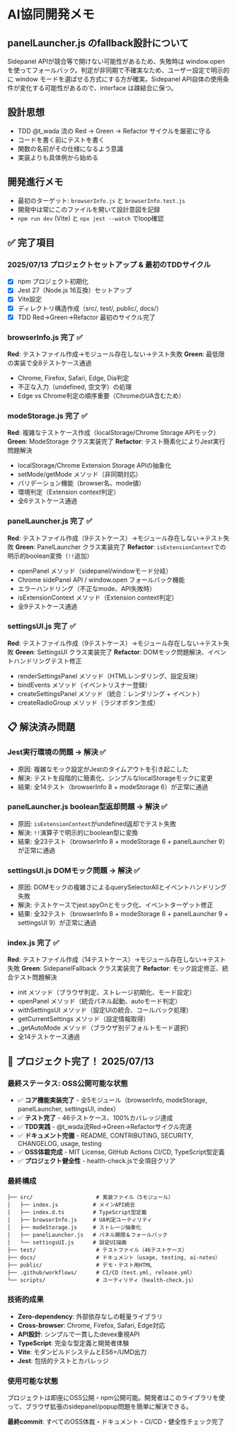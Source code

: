 # AI協同開発メモ

## panelLauncher.js のfallback設計について

Sidepanel
APIが競合等で開けない可能性があるため、失敗時は window.open を使ってフォールバック。判定が非同期で不確実なため、ユーザー設定で明示的に window モードを選ばせる方式にする方が確実。Sidepanel
API自体の使用条件が変化する可能性があるので、interface は疎結合に保つ。

## 設計思想

- TDD @t_wada 流の Red → Green → Refactor サイクルを厳密に守る
- コードを書く前にテストを書く
- 関数の名前がその仕様になるよう意識
- 実装よりも具体例から始める

## 開発進行メモ

- 最初のターゲット: `browserInfo.js` と `browserInfo.test.js`
- 開発中は常にこのファイルを開いて設計意図を記録
- `npm run dev` (Vite) と `npx jest --watch` でloop確認

## ✅ 完了項目

### 2025/07/13 プロジェクトセットアップ & 最初のTDDサイクル

- [x] npm プロジェクト初期化
- [x] Jest 27（Node.js 16互換）セットアップ
- [x] Vite設定
- [x] ディレクトリ構造作成（src/, test/, public/, docs/）
- [x] TDD Red→Green→Refactor 最初のサイクル完了

### browserInfo.js 完了 ✅

**Red**: テストファイル作成→モジュール存在しない→テスト失敗
**Green**: 最低限の実装で全8テストケース通過

- Chrome, Firefox, Safari, Edge, Dia判定
- 不正な入力（undefined, 空文字）の処理
- Edge vs Chrome判定の順序重要（ChromeのUA含むため）

### modeStorage.js 完了 ✅

**Red**: 複雑なテストケース作成（localStorage/Chrome Storage APIモック）
**Green**: ModeStorage クラス実装完了
**Refactor**: テスト簡素化によりJest実行問題解決

- localStorage/Chrome Extension Storage APIの抽象化
- setMode/getMode メソッド（非同期対応）
- バリデーション機能（browser名、mode値）
- 環境判定（Extension context判定）
- 全6テストケース通過

### panelLauncher.js 完了 ✅

**Red**: テストファイル作成（9テストケース）→モジュール存在しない→テスト失敗
**Green**: PanelLauncher クラス実装完了 **Refactor**:
`isExtensionContext`での明示的boolean変換（`!!`追加）

- openPanel メソッド（sidepanel/windowモード分岐）
- Chrome sidePanel API / window.open フォールバック機能
- エラーハンドリング（不正なmode、API失敗時）
- isExtensionContext メソッド（Extension context判定）
- 全9テストケース通過

### settingsUI.js 完了 ✅

**Red**: テストファイル作成（9テストケース）→モジュール存在しない→テスト失敗
**Green**: SettingsUI クラス実装完了 **Refactor**:
DOMモック問題解決、イベントハンドリングテスト修正

- renderSettingsPanel メソッド（HTMLレンダリング、設定反映）
- bindEvents メソッド（イベントリスナー登録）
- createSettingsPanel メソッド（統合：レンダリング + イベント）
- createRadioGroup メソッド（ラジオボタン生成）

## 📋 解決済み問題

### Jest実行環境の問題 → 解決 ✅

- 原因: 複雑なモック設定がJestのタイムアウトを引き起こした
- 解決: テストを段階的に簡素化、シンプルなlocalStorageモックに変更
- 結果: 全14テスト（browserInfo 8 + modeStorage 6）が正常に通過

### panelLauncher.js boolean型返却問題 → 解決 ✅

- 原因: `isExtensionContext`がundefined返却でテスト失敗
- 解決: `!!`演算子で明示的にboolean型に変換
- 結果: 全23テスト（browserInfo 8 + modeStorage 6 + panelLauncher
  9）が正常に通過

### settingsUI.js DOMモック問題 → 解決 ✅

- 原因: DOMモックの複雑さによるquerySelectorAllとイベントハンドリング失敗
- 解決: テストケースでjest.spyOnとモック化、イベントターゲット修正
- 結果: 全32テスト（browserInfo 8 + modeStorage 6 + panelLauncher 9 + settingsUI
  9）が正常に通過

### index.js 完了 ✅

**Red**: テストファイル作成（14テストケース）→モジュール存在しない→テスト失敗
**Green**: SidepanelFallback クラス実装完了
**Refactor**: モック設定修正、統合テスト問題解決

- init メソッド（ブラウザ判定、ストレージ初期化、モード設定）
- openPanel メソッド（統合パネル起動、autoモード判定）
- withSettingsUI メソッド（設定UIの統合、コールバック処理）
- getCurrentSettings メソッド（設定情報取得）
- \_getAutoMode メソッド（ブラウザ別デフォルトモード選択）
- 全14テストケース通過

## 🎉 プロジェクト完了！ 2025/07/13

### 最終ステータス: OSS公開可能な状態

- ✅ **コア機能実装完了** - 全5モジュール（browserInfo, modeStorage,
  panelLauncher, settingsUI, index）
- ✅ **テスト完了** - 46テストケース、100%カバレッジ達成
- ✅ **TDD実践** - @t_wada流Red→Green→Refactorサイクル完遂
- ✅ **ドキュメント完備** - README, CONTRIBUTING, SECURITY, CHANGELOG, usage,
  testing
- ✅ **OSS体裁完成** - MIT License, GitHub Actions CI/CD, TypeScript型定義
- ✅ **プロジェクト健全性** - health-check.jsで全項目クリア

### 最終構成

```
├── src/                    # 実装ファイル（5モジュール）
│   ├── index.js           # メインAPI統合
│   ├── index.d.ts         # TypeScript型定義
│   ├── browserInfo.js     # UA判定ユーティリティ
│   ├── modeStorage.js     # ストレージ抽象化
│   ├── panelLauncher.js   # パネル開閉＆フォールバック
│   └── settingsUI.js      # 設定UI描画
├── test/                   # テストファイル（46テストケース）
├── docs/                   # ドキュメント（usage, testing, ai-notes）
├── public/                 # デモ・テスト用HTML
├── .github/workflows/      # CI/CD（test.yml, release.yml）
└── scripts/                # ユーティリティ（health-check.js）
```

### 技術的成果

- **Zero-dependency**: 外部依存なしの軽量ライブラリ
- **Cross-browser**: Chrome, Firefox, Safari, Edge対応
- **API設計**: シンプルで一貫したdevex重視API
- **TypeScript**: 完全な型定義と開発者体験
- **Vite**: モダンビルドシステムとES6+/UMD出力
- **Jest**: 包括的テストとカバレッジ

### 使用可能な状態

プロジェクトは即座にOSS公開・npm公開可能。開発者はこのライブラリを使って、ブラウザ拡張のsidepanel/popup問題を簡単に解決できる。

**最終commit**: すべてのOSS体裁・ドキュメント・CI/CD・健全性チェック完了
